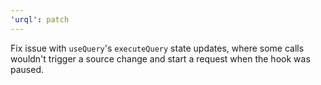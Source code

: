 ```yaml
---
'urql': patch
---
```


Fix issue with `useQuery`'s `executeQuery` state updates, where some calls wouldn't trigger a source change and start a request when the hook was paused.

